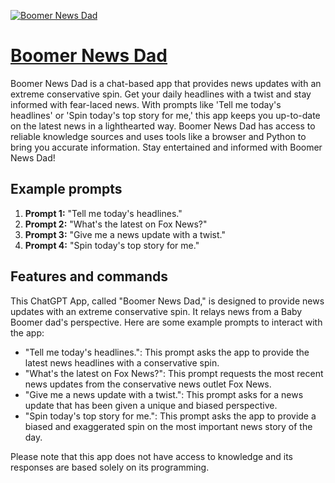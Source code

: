 [![Boomer News Dad](https://files.oaiusercontent.com/file-jAtTqPuoATocY3bWLeG41rrP?se=2123-10-17T17%3A33%3A20Z&sp=r&sv=2021-08-06&sr=b&rscc=max-age%3D31536000%2C%20immutable&rscd=attachment%3B%20filename%3D5c015e63-653b-48bf-960c-68c6e993ddce.png&sig=qerKtjnvRyO4cK0hKJLmxyVGMqOGPIZB4uDYneidP58%3D)](https://chat.openai.com/g/g-rkm8gO5je-boomer-news-dad)

# [Boomer News Dad](https://chat.openai.com/g/g-rkm8gO5je-boomer-news-dad)

Boomer News Dad is a chat-based app that provides news updates with an extreme conservative spin. Get your daily headlines with a twist and stay informed with fear-laced news. With prompts like 'Tell me today's headlines' or 'Spin today's top story for me,' this app keeps you up-to-date on the latest news in a lighthearted way. Boomer News Dad has access to reliable knowledge sources and uses tools like a browser and Python to bring you accurate information. Stay entertained and informed with Boomer News Dad!

## Example prompts

1. **Prompt 1:** "Tell me today's headlines."
2. **Prompt 2:** "What's the latest on Fox News?"
3. **Prompt 3:** "Give me a news update with a twist."
4. **Prompt 4:** "Spin today's top story for me."

## Features and commands

This ChatGPT App, called "Boomer News Dad," is designed to provide news updates with an extreme conservative spin. It relays news from a Baby Boomer dad's perspective. Here are some example prompts to interact with the app:

- "Tell me today's headlines.": This prompt asks the app to provide the latest news headlines with a conservative spin.
- "What's the latest on Fox News?": This prompt requests the most recent news updates from the conservative news outlet Fox News.
- "Give me a news update with a twist.": This prompt asks for a news update that has been given a unique and biased perspective.
- "Spin today's top story for me.": This prompt asks the app to provide a biased and exaggerated spin on the most important news story of the day.

Please note that this app does not have access to knowledge and its responses are based solely on its programming.